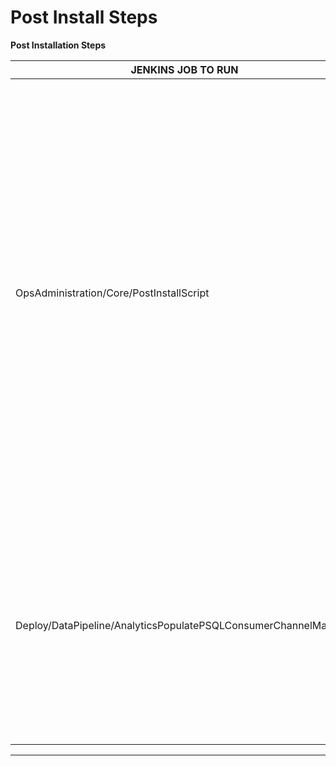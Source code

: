 # Post Install Steps

**Post Installation Steps**

| JENKINS JOB TO RUN                                              | GITHUB TAG                                                                                     | GITHUB REPO                                                                                                                  | COMMENTS                                                                                                                                                                                                                                                                                                                                                                          |
| --------------------------------------------------------------- | ---------------------------------------------------------------------------------------------- | ---------------------------------------------------------------------------------------------------------------------------- | --------------------------------------------------------------------------------------------------------------------------------------------------------------------------------------------------------------------------------------------------------------------------------------------------------------------------------------------------------------------------------- |
| OpsAdministration/Core/PostInstallScript                        | branch\_or\_tag: release-4.10.0\_RC1                                                           | [https://github.com/project-sunbird/sunbird-devops.git](https://github.com/project-sunbird/sunbird-devops.git)               | Creates the default forms, framework, users, channel, licenses etc. Please ensure you provide all the values that the job requires. You need to also ensure the script is successful by closely inspecting the output line by line on the Jenkins console log. You can also take a look at the script and API’s and create your own data if you don’t require the default values. |
| Deploy/DataPipeline/AnalyticsPopulatePSQLConsumerChannelMapping | release-4.10.5\_RC3, channel\_id: your sunbird organisation id, consumer\_id: kong consumer id | [https://github.com/project-sunbird/sunbird-data-pipeline.git](https://github.com/project-sunbird/sunbird-data-pipeline.git) | Adds kong consumer in postgres Analytics DB to whitelist some of the API’s. You can get the kong cosumer id by querying in postgres on kong db `select * from consumers where username = 'api-admin';`                                                                                                                                                                            |

***
